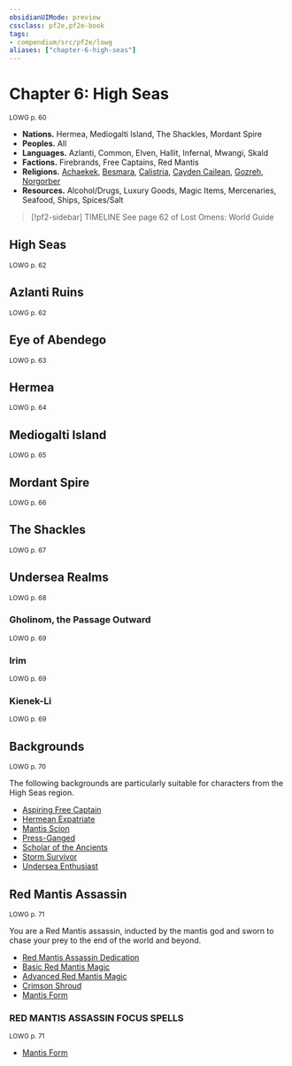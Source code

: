 ```yaml
---
obsidianUIMode: preview
cssclass: pf2e,pf2e-book
tags:
- compendium/src/pf2e/lowg
aliases: ["chapter-6-high-seas"]
---
```

# Chapter 6: High Seas
<sup>LOWG p. 60</sup>

- **Nations.** Hermea, Mediogalti Island, The Shackles, Mordant Spire
- **Peoples.** All
- **Languages.** Azlanti, Common, Elven, Hallit, Infernal, Mwangi, Skald
- **Factions.** Firebrands, Free Captains, Red Mantis
- **Religions.** [Achaekek](achaekek-logm.md), [Besmara](besmara-logm.md), [Calistria](calistria.md), [Cayden Cailean](cayden-cailean.md), [Gozreh](gozreh.md), [Norgorber](norgorber.md)
- **Resources.** Alcohol/Drugs, Luxury Goods, Magic Items, Mercenaries, Seafood, Ships, Spices/Salt

> [!pf2-sidebar] TIMELINE
> See page 62 of Lost Omens: World Guide

## High Seas
<sup>LOWG p. 62</sup>

## Azlanti Ruins
<sup>LOWG p. 62</sup>

## Eye of Abendego
<sup>LOWG p. 63</sup>

## Hermea
<sup>LOWG p. 64</sup>

## Mediogalti Island
<sup>LOWG p. 65</sup>

## Mordant Spire
<sup>LOWG p. 66</sup>

## The Shackles
<sup>LOWG p. 67</sup>

## Undersea Realms
<sup>LOWG p. 68</sup>

### Gholinom, the Passage Outward
<sup>LOWG p. 69</sup>

### Irim
<sup>LOWG p. 69</sup>

### Kienek-Li
<sup>LOWG p. 69</sup>

## Backgrounds
<sup>LOWG p. 70</sup>

The following backgrounds are particularly suitable for characters from the High Seas region.

- [Aspiring Free Captain](aspiring-free-captain-lowg.md)
- [Hermean Expatriate](hermean-expatriate-lowg.md)
- [Mantis Scion](mantis-scion-lowg.md)
- [Press-Ganged](press-ganged-lowg.md)
- [Scholar of the Ancients](scholar-of-the-ancients-lowg.md)
- [Storm Survivor](storm-survivor-lowg.md)
- [Undersea Enthusiast](undersea-enthusiast-lowg.md)

## Red Mantis Assassin
<sup>LOWG p. 71</sup>

You are a Red Mantis assassin, inducted by the mantis god and sworn to chase your prey to the end of the world and beyond.

- [Red Mantis Assassin Dedication](red-mantis-assassin-dedication-lowg.md)
- [Basic Red Mantis Magic](basic-red-mantis-magic-lowg.md)
- [Advanced Red Mantis Magic](advanced-red-mantis-magic-lowg.md)
- [Crimson Shroud](crimson-shroud-lowg.md)
- [Mantis Form](Reference/Compendium/Feats/mantis-form-lowg.md)

### RED MANTIS ASSASSIN FOCUS SPELLS
<sup>LOWG p. 71</sup>

- [Mantis Form](Reference/Compendium/Spells/mantis-form-lowg.md)